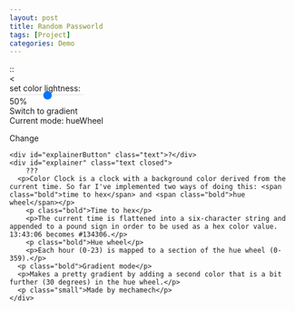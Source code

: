 ```yaml
---
layout: post
title: Random Passworld
tags: [Project]
categories: Demo
---
```


<html lang="en" >

<head>
  <meta charset="UTF-8">
  <title>c o l o r c l o c k</title>
  <style>
    :root {
  --background: hsl(0, 0%, 100%);
}

* {
  margin:0;
  padding:0;
  box-sizing:border-box;
}

body {
	text-align:center;
  background:var(--background);
  user-select:none;
}

#container {
  position:relative;
  overflow:hidden;
}

#clock {
  height:100vh;
	color:white;
	display:flex;
  align-items:center;
  justify-content:center;
	font-size:120px;
	font-family:'Courier New', Courier, monospace;
}

#controls {
  position:absolute;
  right:0;
  top:0;
  width:228px;
  height:100%;
  padding:48px 24px 48px;
  display:flex;
  flex-direction:column;
  justify-content:space-around;
  align-items:center;
  transform:translateX(0);
  background-color:rgba(0, 0, 0, .3);
  transition:all 1s ease-in-out;
}

#controls.closed {
  transform:translateX(calc(100% - 48px));
  background-color:transparent;
  color:transparent;
  transition:all 1s ease-in-out;
}

#controls.closed .control {
  opacity:0;
  transition:opacity 1s ease;
}

.menuButton {
  color:white;
  font-size:32px;
  font-family:'Courier New', Courier, monospace;
  position:absolute;
  top:10px;
  left:16px;
  transform:rotate(180deg);
  transition:1s ease-in-out;
}

.menuButton.open {
  transform:rotate(0deg);
  transition:1s ease-in-out;
}

#lightnessSlider {
  width:100%;
  margin:10px 0;
}

.text {
	font-family:'Courier New', Courier, monospace;
	font-size:12px;
	color:white;
}

.control {
  margin:48px 0;
  opacity:1;
  transition:opacity 2s ease;
}

.small {
  font-size:10px;
}

.bold {
  font-weight:bold;
}

.button {
  width:60%;
  padding:10px;
  border:1px solid white;
}

.menuButton:hover, .button:hover, #explainerButton:hover {
  cursor:pointer;
}

#explainerButton {
  position:absolute;
  bottom:20px;
  left:20px;
  font-size:22px;
  font-weight:bold;
}

#explainer {
  visibility: visible;
  position:absolute;
  width:280px;
  height:290px;
  overflow-y:scroll;
  border:1px solid white;
  left:48px;
  bottom:48px;
  padding:5px;
  font-family:'Courier New', Courier, monospace;
  font-size:16px;
  background-color:rgba(0, 0, 0, .3);
  text-align:left;
}

#explainer.closed {
  visibility:hidden;
}

p {
  margin:10px 0;
}

input[type=range] {
  -webkit-appearance: none;
  width: 40%;
  vertical-align: middle;
}
input[type=range]:focus {
  outline: none;
}
input[type=range]::-webkit-slider-runnable-track {
  width: 100%;
  height: 0px;
  cursor: pointer;
  box-shadow: 1px 1px 1px rgba(0, 0, 0, 0), 0px 0px 1px rgba(13, 13, 13, 0);
  background: #ffffff;
  border-radius: 6.2px;
  border: 1px solid #ececec;
}
input[type=range]::-webkit-slider-thumb {
  box-shadow: 0px 0px 0px rgba(5, 0, 0, 0), 0px 0px 0px rgba(31, 0, 0, 0);
  border: 0px solid #000000;
  height: 12px;
  width: 11px;
  border-radius: 50px;
  background: #ffffff;
  cursor: pointer;
  -webkit-appearance: none;
  margin-top: -7px;
}
input[type=range]:focus::-webkit-slider-runnable-track {
  background: #ffffff;
}
input[type=range]::-moz-range-track {
  width: 100%;
  height: 0px;
  cursor: pointer;
  box-shadow: 1px 1px 1px rgba(0, 0, 0, 0), 0px 0px 1px rgba(13, 13, 13, 0);
  background: #ffffff;
  border-radius: 6.2px;
  border: 1px solid #ececec;
}
input[type=range]::-moz-range-thumb {
  box-shadow: 0px 0px 0px rgba(5, 0, 0, 0), 0px 0px 0px rgba(31, 0, 0, 0);
  border: 0px solid #000000;
  height: 12px;
  width: 11px;
  border-radius: 50px;
  background: #ffffff;
  cursor: pointer;
}
input[type=range]::-ms-track {
  width: 100%;
  height: 0px;
  cursor: pointer;
  background: transparent;
  border-color: transparent;
  color: transparent;
}
input[type=range]::-ms-fill-lower {
  background: #fcfcfc;
  border: 1px solid #ececec;
  border-radius: 12.4px;
  box-shadow: 1px 1px 1px rgba(0, 0, 0, 0), 0px 0px 1px rgba(13, 13, 13, 0);
}
input[type=range]::-ms-fill-upper {
  background: #ffffff;
  border: 1px solid #ececec;
  border-radius: 12.4px;
  box-shadow: 1px 1px 1px rgba(0, 0, 0, 0), 0px 0px 1px rgba(13, 13, 13, 0);
}
input[type=range]::-ms-thumb {
  box-shadow: 0px 0px 0px rgba(5, 0, 0, 0), 0px 0px 0px rgba(31, 0, 0, 0);
  border: 0px solid #000000;
  height: 12px;
  width: 11px;
  border-radius: 50px;
  background: #ffffff;
  cursor: pointer;
}
input[type=range]:focus::-ms-fill-lower {
  background: #ffffff;
}
input[type=range]:focus::-ms-fill-upper {
  background: #ffffff;
}
  </style>
</head>

<body>
  <div id="container">
    <div id="clock">
    	<span id="hour"></span><span class="clock_separator">:</span><span id="minutes"></span><span class="clock_separator">:</span><span id="seconds"></span>
    </div>
    <div id="controls" class="closed">
      <div class="menuButton"><</div>
      <div id="lightnessControl" class="control">
        <div class="text">set color lightness:</div>
        <input type="range" id="lightnessSlider" min="10" max="90">
        <div class="text" id="lightnessValue">50%</div>
      </div>
      <div id="backgroundStyleToggle" class="text button control">Switch to gradient</div>
      <div id="timeEncodingToggle" class="text button control">Current mode: hueWheel<br><p class="bold">
        Change
      </p></div>
    </div>

    <div id="explainerButton" class="text">?</div>
    <div id="explainer" class="text closed">
    	???
      <p>Color Clock is a clock with a background color derived from the current time. So far I've implemented two ways of doing this: <span class="bold">time to hex</span> and <span class="bold">hue wheel</span></p>
    	<p class="bold">Time to hex</p>
    	<p>The current time is flattened into a six-character string and appended to a pound sign in order to be used as a hex color value. 13:43:06 becomes #134306.</p>
    	<p class="bold">Hue wheel</p>
    	<p>Each hour (0-23) is mapped to a section of the hue wheel (0-359).</p>
      <p class="bold">Gradient mode</p>
      <p>Makes a pretty gradient by adding a second color that is a bit further (30 degrees) in the hue wheel.</p>
      <p class="small">Made by mechamech</p>
    </div>
  </div>
  <script>
    const hourEl = document.getElementById('hour');
    const minutesEl = document.getElementById('minutes');
    const secondsEl = document.getElementById('seconds');
    const lightnessSlider = document.getElementById('lightnessSlider');

    class Clock {
      constructor() {
        this.time = {
          hour: 0,
          minutes: 0,
          seconds: 0
        }
      }

    setTime() {
      let date = new Date();	
      this.time.hour = date.getHours();
      this.time.minutes = date.getMinutes();
      this.time.seconds = date.getSeconds();
    }

    getTime() {
      return this.time;
    }

    displayTime() {
      let clock = this;
      let time = clock.time;
      hourEl.textContent = clock.addZero(time.hour);
      minutesEl.textContent = clock.addZero(time.minutes);
      secondsEl.textContent = clock.addZero(time.seconds);
    }
	
	addZero(number) {
		if (number < 10) {
			return "" + 0 + number;
		}
		return number;
	}

	tick() {
		let clock = this;
		clock.setTime();
		clock.displayTime();
		clock.color.displayColor();
	}

	start() {
		let clock = this;
		clock.setTime();
		clock.color = new color(clock);
		clock.tick();
		window.setInterval(clock.tick.bind(clock), 1000)
	}
}

class color {
	constructor(clock) {
		this.encodingModes = ["hueWheel", "timeToHex"],
		this.timeEncoding = "hueWheel",
		this.hue = 0,
		this.lightness = 50,
		this.gradient = false,
		this.clock = clock;
	}

	makeHue() {
		let timeEncoding = this.timeEncoding;
		let time = this.clock.getTime();
		switch (timeEncoding) {
			case 'hueWheel':
				return time.hour * 15 + time.minutes * .25;
				break;

			case 'timeToHex':
				let hex = "#"  + this.clock.addZero(time.hour) + this.clock.addZero(time.minutes) + this.clock.addZero(time.seconds);
				return hexToHue(hex);
				break;
    }
  };

	generateGradient() {
		return `linear-gradient(to right, hsl(${this.hue}, 50%, ${this.lightness}%) , hsl(${this.hue + 30}, 50%, ${this.lightness}%))`;
	};

	displayColor() {
		this.hue = this.makeHue();

		if (this.gradient) {
			document.querySelector('body').style.setProperty('--background', this.generateGradient());
		}

		else {
			document.querySelector('body').style.setProperty('--background', `hsl(${this.hue}, 50%, ${this.lightness}%)`);
		}
	};

	setLightness(value) {
		this.lightness = value;
	}
}

function hexToHue(hex) {
  var result = /^#?([a-f\d]{2})([a-f\d]{2})([a-f\d]{2})$/i.exec(hex);

  var r = parseInt(result[1], 16);
  var g = parseInt(result[2], 16);
  var b = parseInt(result[3], 16);

  r /= 255, g /= 255, b /= 255;
  var max = Math.max(r, g, b), min = Math.min(r, g, b);
  var h, s, l = (max + min) / 2;

  if(max == min){
      h = s = 0;
  } else {
      var d = max - min;
      s = l > 0.5 ? d / (2 - max - min) : d / (max + min);
      switch(max) {
          case r: h = (g - b) / d + (g < b ? 6 : 0); break;
          case g: h = (b - r) / d + 2; break;
          case b: h = (r - g) / d + 4; break;
      }
      h /= 6;
  }

  h = Math.round(360*h);
  s = s*100;
  s = Math.round(s);
  l = l*100;
  l = Math.round(l);

  return h;
}

function toggleOptions(event) {
	if (event.target.classList.contains('button') || event.target.id === 'lightnessSlider') {
		return;
	}

	this.classList.toggle('closed');
	document.querySelector('.menuButton').classList.toggle('open');
}

window.onload = function() {
	let clock = new Clock();
	clock.start()
	document.querySelector('#controls').addEventListener('click', toggleOptions);

	lightnessSlider.addEventListener("input", function() {
		var lightness = this.value;
		clock.color.lightness = lightness;
		if (clock.color.gradient) {
		  window.body.style.setProperty('--background', `linear-gradient(to right, hsl(${clock.color.hue}, 50%, ${lightness}%) , hsl(${clock.color.hue + 30}, 50%, ${lightness}%))`);
		}

		else {
		  window.body.style.setProperty('--background', `hsl(${clock.color.hue}, 50%, ${lightness}%)`);
		}

		lightnessValue.text(lightness + "%");
	})

	backgroundStyleToggle.addEventListener("click", function() {
		clock.color.gradient = !clock.color.gradient;
		clock.color.displayColor();
		this.textContent = clock.color.gradient ? 'Switch to solid color' : 'Switch to gradient';
	})

	timeEncodingToggle.addEventListener("click", function() {
		let encodings = clock.color.encodingModes;
		let currentEncoding = clock.color.timeEncoding;
		let currentIndex = encodings.indexOf(currentEncoding);
		currentIndex++;
		if (currentIndex >= encodings.length) currentIndex = 0;
		clock.color.timeEncoding = encodings[currentIndex];

		clock.color.displayColor();

		this.innerHTML = `Current mode: ${clock.color.timeEncoding} <br> <p class="bold">Change</p>`;
	})

	explainerButton.addEventListener("click", function() {
		explainer.classList.toggle('closed');
	})
};
  </script>
</body>
</html>